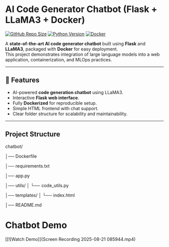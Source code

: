 #  AI Code Generator Chatbot (Flask + LLaMA3 + Docker)

[![GitHub Repo Size](https://img.shields.io/github/repo-size/sanika-cs/AI-Code-Generator-Chatbot)](https://github.com/sanika-cs/AI-Code-Generator-Chatbot)
[![Python Version](https://img.shields.io/badge/python-3.12-slim)](https://www.python.org/)
[![Docker](https://img.shields.io/badge/Docker-Yes-green)](https://www.docker.com/)

A **state-of-the-art AI code generator chatbot** built using **Flask** and **LLaMA3**, packaged with **Docker** for easy deployment.  
This project demonstrates integration of large language models into a web application, containerization, and MLOps practices.

---

## 🔹 Features
- AI-powered **code generation chatbot** using LLaMA3.
- Interactive **Flask web interface**.
- Fully **Dockerized** for reproducible setup.
- Simple HTML frontend with chat support.
- Clear folder structure for scalability and maintainability.

---

##  Project Structure
chatbot/

│── Dockerfile

│── requirements.txt

│── app.py

│── utils/
│   └── code_utils.py

│── templates/
│   └── index.html

│── README.md

# Chatbot Demo

[[![Watch Demo]](Screen Recording 2025-08-21 085944.mp4)




